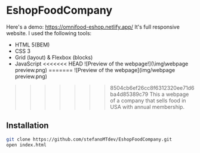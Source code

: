 # EshopFoodCompany
Here's a demo: https://omnifood-eshop.netlify.app/
It's full responsive website.
I used the following tools:
- HTML 5(BEM)
- CSS 3
- Grid (layout) & Flexbox (blocks)
- JavaScript
<<<<<<< HEAD
![Preview of the webpage!](\img\webpage preview.png)
=======
![Preview of the webpage](img/webpage preview.png)
>>>>>>> 8504cb6ef26cc8f6312320ee71d6ba4d85389c79
This a webpage of a company that sells food in USA with annual membership.


## Installation
```sh
git clone https://github.com/stefanoMTdev/EshopFoodCompany.git
open index.html
```
